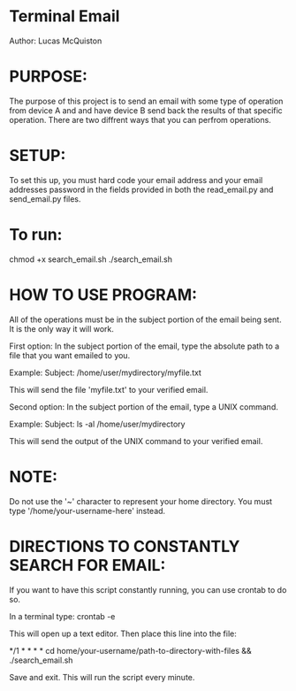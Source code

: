 # Terminal Email

Author: Lucas McQuiston

# PURPOSE:
The purpose of this project is to send an email with some type of operation from
device A and and have device B send back the results of that specific operation.
There are two diffrent ways that you can perfrom operations.


# SETUP:
To set this up, you must hard code your email address and your email addresses
password in the fields provided in both the read_email.py and send_email.py
files.

# To run:
chmod +x search_email.sh
./search_email.sh


# HOW TO USE PROGRAM: 
All of the operations must be in the subject portion of the email being sent. It
is the only way it will work.

First option:
In the subject portion of the email, type the absolute path to a file that you
want emailed to you.

Example:
Subject: /home/user/mydirectory/myfile.txt

This will send the file 'myfile.txt' to your verified email.


Second option:
In the subject portion of the email, type a UNIX command.

Example:
Subject: ls -al /home/user/mydirectory

This will send the output of the UNIX command to your verified email.


# NOTE:
Do not use the '~' character to represent your home directory. You must type
'/home/your-username-here'  instead.


# DIRECTIONS TO CONSTANTLY SEARCH FOR EMAIL:
If you want to have this script constantly running, you can use crontab to do so.

In a terminal type:
crontab -e

This will open up a text editor. Then place this line into the file:

*/1 * * * *  cd home/your-username/path-to-directory-with-files && ./search_email.sh

Save and exit.
This will run the script every minute.
